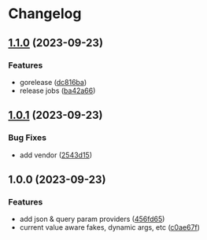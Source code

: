 # Changelog

## [1.1.0](https://github.com/mdshack/dbanon/compare/v1.0.1...v1.1.0) (2023-09-23)


### Features

* gorelease ([dc816ba](https://github.com/mdshack/dbanon/commit/dc816ba63f2c4ec2d6306932e39976f57f88d31c))
* release jobs ([ba42a66](https://github.com/mdshack/dbanon/commit/ba42a66d18d805365de24e2b203626e93b353c05))

## [1.0.1](https://github.com/mdshack/dbanon/compare/v1.0.0...v1.0.1) (2023-09-23)


### Bug Fixes

* add vendor ([2543d15](https://github.com/mdshack/dbanon/commit/2543d15276ee1931ebad7c7cbaba6fd36f407a09))

## 1.0.0 (2023-09-23)


### Features

* add json & query param providers ([456fd65](https://github.com/mdshack/dbanon/commit/456fd65a822e3b3208249759ad3888f684053717))
* current value aware fakes, dynamic args, etc ([c0ae67f](https://github.com/mdshack/dbanon/commit/c0ae67f20c0a5962671d6243bb3f7759d460d5b6))
